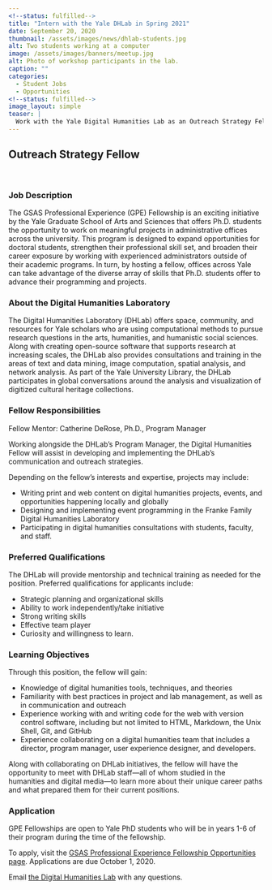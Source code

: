 ```yaml
---
<!--status: fulfilled-->
title: "Intern with the Yale DHLab in Spring 2021"
date: September 20, 2020
thumbnail: /assets/images/news/dhlab-students.jpg
alt: Two students working at a computer
image: /assets/images/banners/meetup.jpg
alt: Photo of workshop participants in the lab.
caption: ""
categories:
  - Student Jobs
  - Opportunities
<!--status: fulfilled-->
image_layout: simple
teaser: |
  Work with the Yale Digital Humanities Lab as an Outreach Strategy Fellow. Learn more about digital humanities methods and tools, along with best practices in project and lab management.
---
```


## Outreach Strategy Fellow 
<br>

### Job Description
The GSAS Professional Experience (GPE) Fellowship is an exciting initiative by the Yale Graduate School of Arts and Sciences that offers Ph.D. students the opportunity to work on meaningful projects in administrative offices across the university. This program is designed to expand opportunities for doctoral students, strengthen their professional skill set, and broaden their career exposure by working with experienced administrators outside of their academic programs. In turn, by hosting a fellow, offices across Yale can take advantage of the diverse array of skills that Ph.D. students offer to advance their programming and projects.

### About the Digital Humanities Laboratory
The Digital Humanities Laboratory (DHLab) offers space, community, and resources for Yale scholars who are using computational methods to pursue research questions in the arts, humanities, and humanistic social sciences. Along with creating open-source software that supports research at increasing scales, the DHLab also provides consultations and training in the areas of text and data mining, image computation, spatial analysis, and network analysis. As part of the Yale University Library, the DHLab participates in global conversations around the analysis and visualization of digitized cultural heritage collections.

### Fellow Responsibilities
Fellow Mentor: Catherine DeRose, Ph.D., Program Manager 

Working alongside the DHLab’s Program Manager, the Digital Humanities Fellow will assist in developing and implementing the DHLab’s communication and outreach strategies.

Depending on the fellow’s interests and expertise, projects may include:

- Writing print and web content on digital humanities projects, events, and opportunities happening locally and globally
- Designing and implementing event programming in the Franke Family Digital Humanities Laboratory
- Participating in digital humanities consultations with students, faculty, and staff.

### Preferred Qualifications
The DHLab will provide mentorship and technical training as needed for the position. Preferred qualifications for applicants include:

- Strategic planning and organizational skills
- Ability to work independently/take initiative
- Strong writing skills
- Effective team player
- Curiosity and willingness to learn.

### Learning Objectives
Through this position, the fellow will gain:

- Knowledge of digital humanities tools, techniques, and theories
- Familiarity with best practices in project and lab management, as well as in communication and outreach
- Experience working with and writing code for the web with version control software, including but not limited to HTML, Markdown, the Unix Shell, Git, and GitHub
- Experience collaborating on a digital humanities team that includes a director, program manager, user experience designer, and developers.  

Along with collaborating on DHLab initiatives, the fellow will have the opportunity to meet with DHLab staff—all of whom studied in the humanities and digital media—to learn more about their unique career paths and what prepared them for their current positions.

### Application
GPE Fellowships are open to Yale PhD students who will be in years 1-6 of their program during the time of the fellowship.  

To apply, visit the <a href='https://ocs.yale.edu/channels/gpe-open-positions/' target='_blank'>GSAS Professional Experience Fellowship Opportunities page</a>. Applications are due October 1, 2020.

Email [the Digital Humanities Lab](mailto:dhlab@yale.edu) with any questions.
